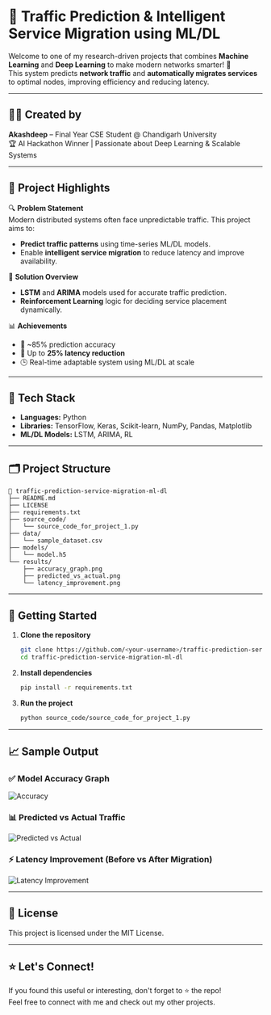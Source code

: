 # 🚦 Traffic Prediction & Intelligent Service Migration using ML/DL

Welcome to one of my research-driven projects that combines **Machine Learning** and **Deep Learning** to make modern networks smarter! 📡  
This system predicts **network traffic** and **automatically migrates services** to optimal nodes, improving efficiency and reducing latency.

---

## 👨‍💻 Created by  
**Akashdeep** – Final Year CSE Student @ Chandigarh University  
🏆 AI Hackathon Winner | Passionate about Deep Learning & Scalable Systems  

---

## 📌 Project Highlights

🔍 **Problem Statement**  
Modern distributed systems often face unpredictable traffic. This project aims to:
- **Predict traffic patterns** using time-series ML/DL models.
- Enable **intelligent service migration** to reduce latency and improve availability.

🧠 **Solution Overview**
- **LSTM** and **ARIMA** models used for accurate traffic prediction.
- **Reinforcement Learning** logic for deciding service placement dynamically.

📊 **Achievements**
- 🚀 ~85% prediction accuracy
- 🧠 Up to **25% latency reduction**
- 🕒 Real-time adaptable system using ML/DL at scale

---

## 🧰 Tech Stack

- **Languages:** Python  
- **Libraries:** TensorFlow, Keras, Scikit-learn, NumPy, Pandas, Matplotlib  
- **ML/DL Models:** LSTM, ARIMA, RL  

---

## 🗂️ Project Structure

```
📁 traffic-prediction-service-migration-ml-dl
├── README.md
├── LICENSE
├── requirements.txt
├── source_code/
│   └── source_code_for_project_1.py
├── data/
│   └── sample_dataset.csv
├── models/
│   └── model.h5
└── results/
    ├── accuracy_graph.png
    ├── predicted_vs_actual.png
    └── latency_improvement.png
```

---

## 🚀 Getting Started

1. **Clone the repository**
   ```bash
   git clone https://github.com/<your-username>/traffic-prediction-service-migration-ml-dl.git
   cd traffic-prediction-service-migration-ml-dl
   ```

2. **Install dependencies**
   ```bash
   pip install -r requirements.txt
   ```

3. **Run the project**
   ```bash
   python source_code/source_code_for_project_1.py
   ```

---

## 📈 Sample Output

### ✅ Model Accuracy Graph
![Accuracy](results/accuracy_graph.png)

### 📊 Predicted vs Actual Traffic
![Predicted vs Actual](results/predicted_vs_actual.png)

### ⚡ Latency Improvement (Before vs After Migration)
![Latency Improvement](results/latency_improvement.png)

---

## 📜 License
This project is licensed under the MIT License.

---

## ⭐ Let's Connect!
If you found this useful or interesting, don't forget to ⭐ the repo!  
Feel free to connect with me and check out my other projects.
